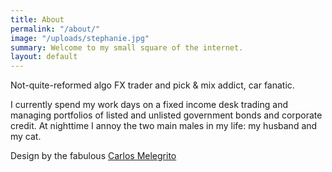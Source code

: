 ```yaml
---
title: About
permalink: "/about/"
image: "/uploads/stephanie.jpg"
summary: Welcome to my small square of the internet.
layout: default
---
```


Not-quite-reformed algo FX trader and pick & mix addict, car fanatic.

I currently spend my work days on a fixed income desk trading and managing portfolios of listed and unlisted government bonds and corporate credit. At nighttime I annoy the two main males in my life: my husband and my cat. 

Design by the fabulous [Carlos Melegrito](https://carlos-m.com/)
